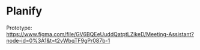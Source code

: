 # Planify

Prototype: https://www.figma.com/file/GV6BQEeUuddQatptLZikeD/Meeting-Assistant?node-id=0%3A1&t=t2vWbqTF9gPr087b-1
